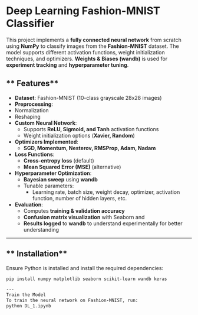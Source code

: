 # **Deep Learning Fashion-MNIST Classifier**  

This project implements a **fully connected neural network** from scratch using **NumPy** to classify images from the **Fashion-MNIST** dataset. The model supports different activation functions, weight initialization techniques, and optimizers. **Weights & Biases (wandb)** is used for **experiment tracking** and **hyperparameter tuning**.  

## ** Features**  

- **Dataset**: Fashion-MNIST (10-class grayscale 28x28 images)  
- **Preprocessing**:
- Normalization
- Reshaping  
- **Custom Neural Network**:  
  - Supports **ReLU, Sigmoid, and Tanh** activation functions  
  - Weight initialization options (**Xavier, Random**)  
- **Optimizers Implemented**:
  - **SGD, Momentum, Nesterov, RMSProp, Adam, Nadam**  
- **Loss Functions**:
  - **Cross-entropy loss** (default)  
  - **Mean Squared Error (MSE)** (alternative)  
- **Hyperparameter Optimization**:
  - **Bayesian sweep** using **wandb**  
  - Tunable parameters:  
    - Learning rate, batch size, weight decay, optimizer, activation function, number of hidden layers, etc.  
- **Evaluation**:
  - Computes **training & validation accuracy** 
  - **Confusion matrix visualization** with Seaborn  and 
  - **Results logged** to **wandb** to understand experimentally for better understanding

---

## ** Installation**  

Ensure Python is installed and install the required dependencies:  

```bash
pip install numpy matplotlib seaborn scikit-learn wandb keras

---
Train the Model
To train the neural network on Fashion-MNIST, run:
python DL_1.ipynb



